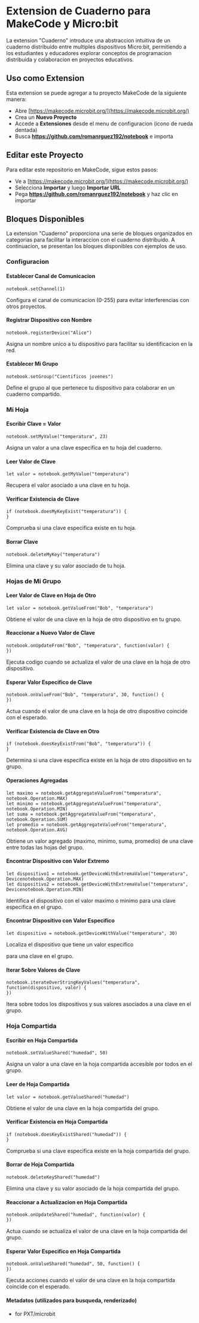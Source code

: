 # Extension de Cuaderno para MakeCode y Micro:bit

La extension "Cuaderno" introduce una abstraccion intuitiva de un cuaderno distribuido entre multiples dispositivos Micro:bit, permitiendo a los estudiantes y educadores explorar conceptos de programacion distribuida y colaboracion en proyectos educativos.

## Uso como Extension

Esta extension se puede agregar a tu proyecto MakeCode de la siguiente manera:

-   Abre [https://makecode.microbit.org/](https://makecode.microbit.org/)
-   Crea un **Nuevo Proyecto**
-   Accede a **Extensiones** desde el menu de configuracion (icono de rueda dentada)
-   Busca **https://github.com/romanrguez192/notebook** e importa

## Editar este Proyecto

Para editar este repositorio en MakeCode, sigue estos pasos:

-   Ve a [https://makecode.microbit.org/](https://makecode.microbit.org/)
-   Selecciona **Importar** y luego **Importar URL**
-   Pega **https://github.com/romanrguez192/notebook** y haz clic en importar

## Bloques Disponibles

La extension "Cuaderno" proporciona una serie de bloques organizados en categorias para facilitar la interaccion con el cuaderno distribuido. A continuacion, se presentan los bloques disponibles con ejemplos de uso.

### Configuracion

#### Establecer Canal de Comunicacion

```blocks
notebook.setChannel(1)
```

Configura el canal de comunicacion (0-255) para evitar interferencias con otros proyectos.

#### Registrar Dispositivo con Nombre

```blocks
notebook.registerDevice("Alice")
```

Asigna un nombre unico a tu dispositivo para facilitar su identificacion en la red.

#### Establecer Mi Grupo

```blocks
notebook.setGroup("Cientificos jovenes")
```

Define el grupo al que pertenece tu dispositivo para colaborar en un cuaderno compartido.

### Mi Hoja

#### Escribir Clave = Valor

```blocks
notebook.setMyValue("temperatura", 23)
```

Asigna un valor a una clave especifica en tu hoja del cuaderno.

#### Leer Valor de Clave

```blocks
let valor = notebook.getMyValue("temperatura")
```

Recupera el valor asociado a una clave en tu hoja.

#### Verificar Existencia de Clave

```blocks
if (notebook.doesMyKeyExist("temperatura")) {
}
```

Comprueba si una clave especifica existe en tu hoja.

#### Borrar Clave

```blocks
notebook.deleteMyKey("temperatura")
```

Elimina una clave y su valor asociado de tu hoja.

### Hojas de Mi Grupo

#### Leer Valor de Clave en Hoja de Otro

```blocks
let valor = notebook.getValueFrom("Bob", "temperatura")
```

Obtiene el valor de una clave en la hoja de otro dispositivo en tu grupo.

#### Reaccionar a Nuevo Valor de Clave

```blocks
notebook.onUpdateFrom("Bob", "temperatura", function(valor) {
})
```

Ejecuta codigo cuando se actualiza el valor de una clave en la hoja de otro dispositivo.

#### Esperar Valor Especifico de Clave

```blocks
notebook.onValueFrom("Bob", "temperatura", 30, function() {
})
```

Actua cuando el valor de una clave en la hoja de otro dispositivo coincide con el esperado.

#### Verificar Existencia de Clave en Otro

```blocks
if (notebook.doesKeyExistFrom("Bob", "temperatura")) {
}
```

Determina si una clave especifica existe en la hoja de otro dispositivo en tu grupo.

#### Operaciones Agregadas

```blocks
let maximo = notebook.getAggregateValueFrom("temperatura", notebook.Operation.MAX)
let minimo = notebook.getAggregateValueFrom("temperatura", notebook.Operation.MIN)
let suma = notebook.getAggregateValueFrom("temperatura", notebook.Operation.SUM)
let promedio = notebook.getAggregateValueFrom("temperatura", notebook.Operation.AVG)
```

Obtiene un valor agregado (maximo, minimo, suma, promedio) de una clave entre todas las hojas del grupo.

#### Encontrar Dispositivo con Valor Extremo

```blocks
let dispositivo1 = notebook.getDeviceWithExtremaValue("temperatura", Devicenotebook.Operation.MAX)
let dispositivo2 = notebook.getDeviceWithExtremaValue("temperatura", Devicenotebook.Operation.MIN)
```

Identifica el dispositivo con el valor maximo o minimo para una clave especifica en el grupo.

#### Encontrar Dispositivo con Valor Especifico

```blocks
let dispositivo = notebook.getDeviceWithValue("temperatura", 30)
```

Localiza el dispositivo que tiene un valor especifico

para una clave en el grupo.

#### Iterar Sobre Valores de Clave

```blocks
notebook.iterateOverStringKeyValues("temperatura", function(dispositivo, valor) {
})
```

Itera sobre todos los dispositivos y sus valores asociados a una clave en el grupo.

### Hoja Compartida

#### Escribir en Hoja Compartida

```blocks
notebook.setValueShared("humedad", 50)
```

Asigna un valor a una clave en la hoja compartida accesible por todos en el grupo.

#### Leer de Hoja Compartida

```blocks
let valor = notebook.getValueShared("humedad")
```

Obtiene el valor de una clave en la hoja compartida del grupo.

#### Verificar Existencia en Hoja Compartida

```blocks
if (notebook.doesKeyExistShared("humedad")) {
}
```

Comprueba si una clave especifica existe en la hoja compartida del grupo.

#### Borrar de Hoja Compartida

```blocks
notebook.deleteKeyShared("humedad")
```

Elimina una clave y su valor asociado de la hoja compartida del grupo.

#### Reaccionar a Actualizacion en Hoja Compartida

```blocks
notebook.onUpdateShared("humedad", function(valor) {
})
```

Actua cuando se actualiza el valor de una clave en la hoja compartida del grupo.

#### Esperar Valor Especifico en Hoja Compartida

```blocks
notebook.onValueShared("humedad", 50, function() {
})
```

Ejecuta acciones cuando el valor de una clave en la hoja compartida coincide con el esperado.

#### Metadatos (utilizados para busqueda, renderizado)

-   for PXT/microbit
<script src="https://makecode.com/gh-pages-embed.js"></script><script>makeCodeRender("{{ site.makecode.home_url }}", "{{ site.github.owner_name }}/{{ site.github.repository_name }}");</script>
